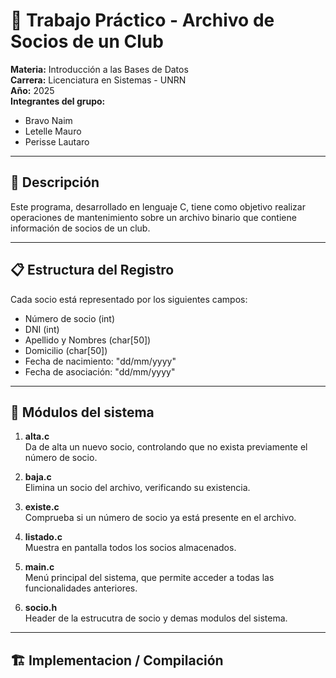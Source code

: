 # 🧾 Trabajo Práctico - Archivo de Socios de un Club

**Materia:** Introducción a las Bases de Datos  
**Carrera:** Licenciatura en Sistemas - UNRN  
**Año:** 2025  
**Integrantes del grupo:**  
- Bravo Naim
- Letelle Mauro
- Perisse Lautaro  

---

## 📌 Descripción

Este programa, desarrollado en lenguaje C, tiene como objetivo realizar operaciones de mantenimiento sobre un archivo binario que contiene información de socios de un club. 

---

## 📋 Estructura del Registro

Cada socio está representado por los siguientes campos:

- Número de socio (int)
- DNI (int)
- Apellido y Nombres (char[50])
- Domicilio (char[50])
- Fecha de nacimiento: "dd/mm/yyyy"
- Fecha de asociación: "dd/mm/yyyy"

---

## 🧩 Módulos del sistema

1. **alta.c**  
   Da de alta un nuevo socio, controlando que no exista previamente el número de socio.

2. **baja.c**  
   Elimina un socio del archivo, verificando su existencia.

3. **existe.c**  
   Comprueba si un número de socio ya está presente en el archivo.

4. **listado.c**  
   Muestra en pantalla todos los socios almacenados.

5. **main.c**  
   Menú principal del sistema, que permite acceder a todas las funcionalidades anteriores.

5. **socio.h**  
   Header de la estrucutra de socio y demas modulos del sistema.

---

## 🏗️ Implementacion / Compilación


